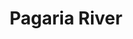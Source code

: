 ---
title: "Pagaria River"
title_bn: "পাগারিয়া নদী"
description: "This river derived from Rasulpur (Border area of Gaforgaon and Trishal of Mymensingh District) that keeps Jessore on East side and divided into two branches. They are patched up near North side of Moshakhali through Raona Beel and West side of Raonadi. After that it’s confluence with Railan river."
---